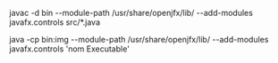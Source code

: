 javac -d bin --module-path /usr/share/openjfx/lib/ --add-modules javafx.controls src/*.java

java -cp bin:img --module-path /usr/share/openjfx/lib/ --add-modules javafx.controls 'nom Executable'